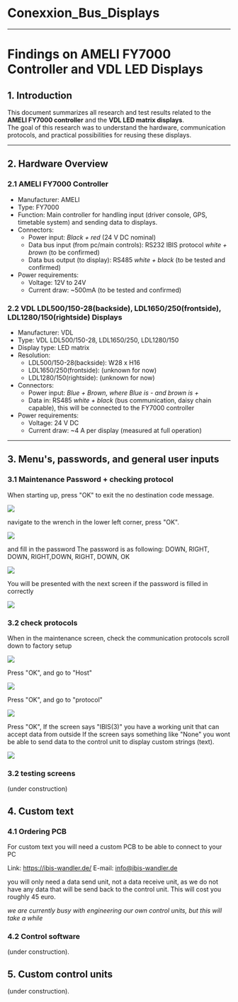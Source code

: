 # Conexxion_Bus_Displays

---

# Findings on AMELI FY7000 Controller and VDL LED Displays

## 1. Introduction
This document summarizes all research and test results related to the **AMELI FY7000 controller** and the **VDL LED matrix displays**.  
The goal of this research was to understand the hardware, communication protocols, and practical possibilities for reusing these displays.

---

## 2. Hardware Overview

### 2.1 AMELI FY7000 Controller
- Manufacturer: AMELI  
- Type: FY7000  
- Function: Main controller for handling input (driver console, GPS, timetable system) and sending data to displays.  
- Connectors:  
    - Power input: *Black + red* (24 V DC nominal)  
    - Data bus input (from pc/main controls): RS232 IBIS protocol *white + brown* (to be confirmed)
    - Data bus output (to display): RS485 *white + black* (to be tested and confirmed)
- Power requirements:
    - Voltage: 12V to 24V
    - Current draw: ~500mA (to be tested and confirmed)

### 2.2 VDL LDL500/150-28(backside), LDL1650/250(frontside), LDL1280/150(rightside) Displays
- Manufacturer: VDL  
- Type: VDL LDL500/150-28, LDL1650/250, LDL1280/150    
- Display type: LED matrix  
- Resolution:
    - LDL500/150-28(backside): W28 x H16
    - LDL1650/250(frontside): (unknown for now)
    - LDL1280/150(rightside): (unknown for now)
- Connectors:  
    - Power input: *Blue + Brown, where Blue is - and brown is +* 
    - Data in: RS485 *white + black* (bus communication, daisy chain capable), this will be connected to the FY7000 controller    
- Power requirements:  
    - Voltage: 24 V DC  
    - Current draw: ~4 A per display (measured at full operation)  

---

## 3. Menu's, passwords, and general user inputs

### 3.1 Maintenance Password + checking protocol

When starting up, press "OK" to exit the no destination code message.

![](images\IMG20250817172108.jpg)

navigate to the wrench in the lower left corner, press "OK". 

![](images\IMG20250817172116.jpg)

and fill in the password
The password is as following: DOWN, RIGHT, DOWN, RIGHT,DOWN, RIGHT, DOWN, OK

![](images\IMG20250817172130.jpg)

You will be presented with the next screen if the password is filled in correctly

![](images\IMG20250817172141.jpg)

### 3.2 check protocols

When in the maintenance screen, check the communication protocols
scroll down to factory setup

![](images\IMG20250817172147.jpg)

Press "OK", and go to "Host"

![](images\IMG20250817172153.jpg)

Press "OK", and go to "protocol"

![](images\IMG20250817172200.jpg)

Press "OK", If the screen says "IBIS(3)" you have a working unit that can accept data from outside
If the screen says something like "None" you wont be able to send data to the control unit to display custom strings (text).

![](images\IMG20250817172208.jpg)

### 3.2 testing screens

(under construction)

## 4. Custom text

### 4.1 Ordering PCB

For custom text you will need a custom PCB to be able to connect to your PC

Link: https://ibis-wandler.de/
E-mail: info@ibis-wandler.de

you will only need a data send unit, not a data receive unit, as we do not have any data that will be send back to the control unit.
This will cost you roughly 45 euro.

*we are currently busy with engineering our own control units, but this will take a while*

### 4.2 Control software

(under construction).

## 5. Custom control units

(under construction).